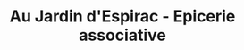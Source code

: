 ---
title: "Au Jardin d'Espirac - Epicerie associative"
url: /fourquevaux/au-jardin-despirac-epicerie-associative/
shop: Lebensmittel
---